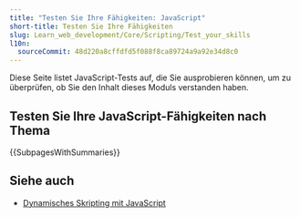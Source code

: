 ```yaml
---
title: "Testen Sie Ihre Fähigkeiten: JavaScript"
short-title: Testen Sie Ihre Fähigkeiten
slug: Learn_web_development/Core/Scripting/Test_your_skills
l10n:
  sourceCommit: 48d220a8cffdfd5f088f8ca89724a9a92e34d8c0
---
```


Diese Seite listet JavaScript-Tests auf, die Sie ausprobieren können, um zu überprüfen, ob Sie den Inhalt dieses Moduls verstanden haben.

## Testen Sie Ihre JavaScript-Fähigkeiten nach Thema

{{SubpagesWithSummaries}}

## Siehe auch

- [Dynamisches Skripting mit JavaScript](/de/docs/Learn_web_development/Core/Scripting)
